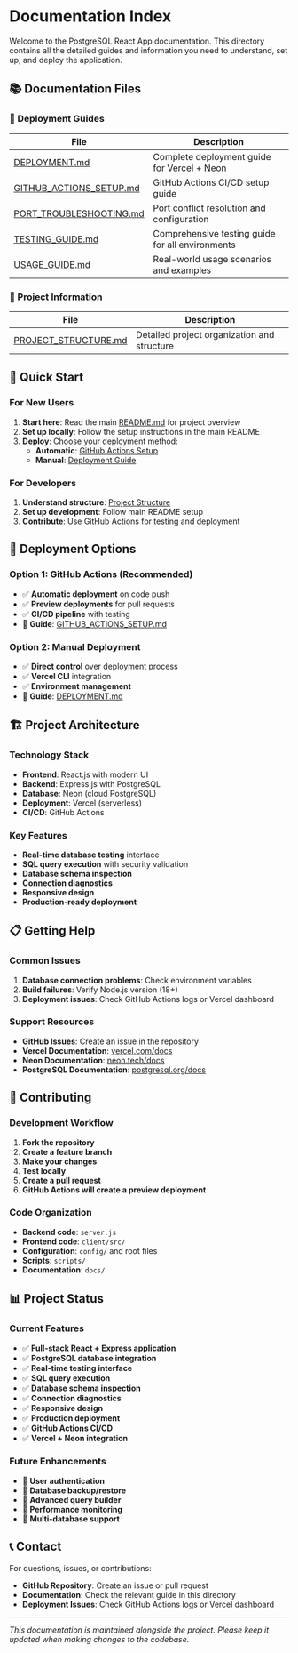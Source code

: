 # Documentation Index

Welcome to the PostgreSQL React App documentation. This directory contains all the detailed guides and information you need to understand, set up, and deploy the application.

## 📚 Documentation Files

### 🚀 Deployment Guides

| File | Description |
|------|-------------|
| [DEPLOYMENT.md](DEPLOYMENT.md) | Complete deployment guide for Vercel + Neon |
| [GITHUB_ACTIONS_SETUP.md](GITHUB_ACTIONS_SETUP.md) | GitHub Actions CI/CD setup guide |
| [PORT_TROUBLESHOOTING.md](PORT_TROUBLESHOOTING.md) | Port conflict resolution and configuration |
| [TESTING_GUIDE.md](TESTING_GUIDE.md) | Comprehensive testing guide for all environments |
| [USAGE_GUIDE.md](USAGE_GUIDE.md) | Real-world usage scenarios and examples |

### 📁 Project Information

| File | Description |
|------|-------------|
| [PROJECT_STRUCTURE.md](PROJECT_STRUCTURE.md) | Detailed project organization and structure |

## 🎯 Quick Start

### For New Users
1. **Start here**: Read the main [README.md](../README.md) for project overview
2. **Set up locally**: Follow the setup instructions in the main README
3. **Deploy**: Choose your deployment method:
   - **Automatic**: [GitHub Actions Setup](GITHUB_ACTIONS_SETUP.md)
   - **Manual**: [Deployment Guide](DEPLOYMENT.md)

### For Developers
1. **Understand structure**: [Project Structure](PROJECT_STRUCTURE.md)
2. **Set up development**: Follow main README setup
3. **Contribute**: Use GitHub Actions for testing and deployment

## 🔧 Deployment Options

### Option 1: GitHub Actions (Recommended)
- ✅ **Automatic deployment** on code push
- ✅ **Preview deployments** for pull requests
- ✅ **CI/CD pipeline** with testing
- 📖 **Guide**: [GITHUB_ACTIONS_SETUP.md](GITHUB_ACTIONS_SETUP.md)

### Option 2: Manual Deployment
- ✅ **Direct control** over deployment process
- ✅ **Vercel CLI** integration
- ✅ **Environment management**
- 📖 **Guide**: [DEPLOYMENT.md](DEPLOYMENT.md)

## 🏗️ Project Architecture

### Technology Stack
- **Frontend**: React.js with modern UI
- **Backend**: Express.js with PostgreSQL
- **Database**: Neon (cloud PostgreSQL)
- **Deployment**: Vercel (serverless)
- **CI/CD**: GitHub Actions

### Key Features
- **Real-time database testing** interface
- **SQL query execution** with security validation
- **Database schema inspection**
- **Connection diagnostics**
- **Responsive design**
- **Production-ready deployment**

## 📋 Getting Help

### Common Issues
1. **Database connection problems**: Check environment variables
2. **Build failures**: Verify Node.js version (18+)
3. **Deployment issues**: Check GitHub Actions logs or Vercel dashboard

### Support Resources
- **GitHub Issues**: Create an issue in the repository
- **Vercel Documentation**: [vercel.com/docs](https://vercel.com/docs)
- **Neon Documentation**: [neon.tech/docs](https://neon.tech/docs)
- **PostgreSQL Documentation**: [postgresql.org/docs](https://postgresql.org/docs)

## 🔄 Contributing

### Development Workflow
1. **Fork the repository**
2. **Create a feature branch**
3. **Make your changes**
4. **Test locally**
5. **Create a pull request**
6. **GitHub Actions will create a preview deployment**

### Code Organization
- **Backend code**: `server.js`
- **Frontend code**: `client/src/`
- **Configuration**: `config/` and root files
- **Scripts**: `scripts/`
- **Documentation**: `docs/`

## 📊 Project Status

### Current Features
- ✅ **Full-stack React + Express application**
- ✅ **PostgreSQL database integration**
- ✅ **Real-time testing interface**
- ✅ **SQL query execution**
- ✅ **Database schema inspection**
- ✅ **Connection diagnostics**
- ✅ **Responsive design**
- ✅ **Production deployment**
- ✅ **GitHub Actions CI/CD**
- ✅ **Vercel + Neon integration**

### Future Enhancements
- 🔄 **User authentication**
- 🔄 **Database backup/restore**
- 🔄 **Advanced query builder**
- 🔄 **Performance monitoring**
- 🔄 **Multi-database support**

## 📞 Contact

For questions, issues, or contributions:
- **GitHub Repository**: Create an issue or pull request
- **Documentation**: Check the relevant guide in this directory
- **Deployment Issues**: Check GitHub Actions logs or Vercel dashboard

---

*This documentation is maintained alongside the project. Please keep it updated when making changes to the codebase.*

